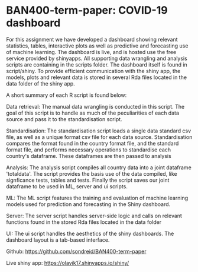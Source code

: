 # BAN400-term-paper: COVID-19 dashboard
For this assignment we have developed a dashboard showing relevant statistics, tables, interactive plots as well as predictive and forecasting use of machine learning.
The dashboard is live, and is hosted use the free service provided by shinyapps. All supporting data wrangling and analysis scripts are containing in the scripts folder. 
The dashboard itself is found in script/shiny. To provide efficient communication with the shiny app, the models, plots and relevant data is stored in several Rda files located in the data folder of the shiny app.

A short summary of each R script is found below:

Data retrieval:
The manual data wrangling is conducted in this script. The goal of this script is to handle as much of the peculiarities of each data source and pass it to the standardisation script.

Standardisation:
The standardisation script loads a single data standard csv file, as well as a unique format csv file for each data source. Standardisation compares the format found in the country format file, and
the standard format file, and performs necessary operations to standardise each country's dataframe.
These dataframes are then passed to analysis

Analysis:
The analysis script compiles all country data into a joint dataframe 'totaldata'. The script provides the basis use of the data compiled, like signficance tests, tables and tests.
Finally the script saves our joint dataframe to be used in ML, server and ui scripts. 

ML:
The ML script features the training and evaluation of machine learning models used for prediction and forecasting in the Shiny dashboard.

Server:
The server script handles server-side logic and calls on relevant functions found in the stored Rda files located in the data folder

UI:
The ui script handles the aesthetics of the shiny dashboards. The dashboard layout is a tab-based interface.




Github:
https://github.com/sondreid/BAN400-term-paper

Live shiny app:
https://olavik17.shinyapps.io/shiny/


